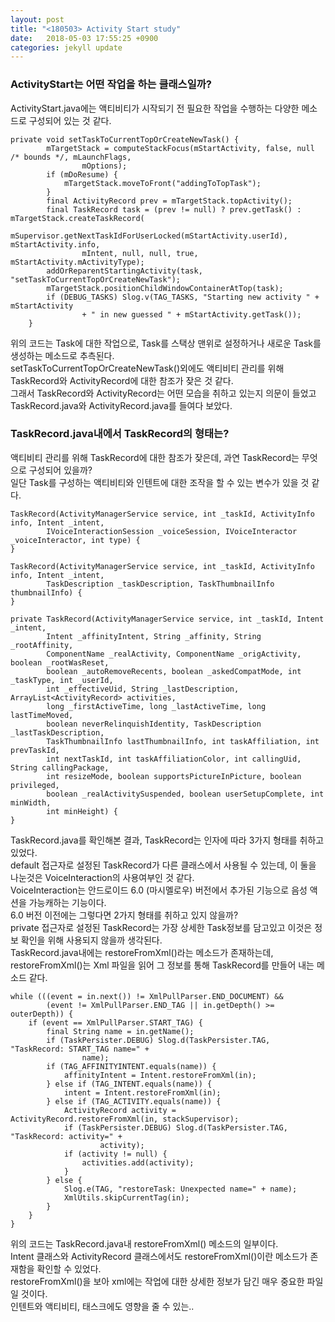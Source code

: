 ```yaml
---
layout: post
title: "<180503> Activity Start study"
date:   2018-05-03 17:55:25 +0900
categories: jekyll update
---
```


<h3>ActivityStart는 어떤 작업을 하는 클래스일까?</h3>
<p>
ActivityStart.java에는 액티비티가 시작되기 전 필요한 작업을 수행하는 다양한 메소드로 구성되어 있는 것 같다.
</p>

~~~
private void setTaskToCurrentTopOrCreateNewTask() {
        mTargetStack = computeStackFocus(mStartActivity, false, null /* bounds */, mLaunchFlags,
                mOptions);
        if (mDoResume) {
            mTargetStack.moveToFront("addingToTopTask");
        }
        final ActivityRecord prev = mTargetStack.topActivity();
        final TaskRecord task = (prev != null) ? prev.getTask() : mTargetStack.createTaskRecord(
                mSupervisor.getNextTaskIdForUserLocked(mStartActivity.userId), mStartActivity.info,
                mIntent, null, null, true, mStartActivity.mActivityType);
        addOrReparentStartingActivity(task, "setTaskToCurrentTopOrCreateNewTask");
        mTargetStack.positionChildWindowContainerAtTop(task);
        if (DEBUG_TASKS) Slog.v(TAG_TASKS, "Starting new activity " + mStartActivity
                + " in new guessed " + mStartActivity.getTask());
    }
~~~
<p>위의 코드는 Task에 대한 작업으로, Task를 스택상 맨위로 설정하거나 새로운 Task를 생성하는 메소드로 추측된다.<br>
setTaskToCurrentTopOrCreateNewTask()외에도  액티비티 관리를 위해 TaskRecord와 ActivityRecord에 대한 참조가 잦은 것 같다.<br>
그래서 TaskRecord와 ActivityRecord는 어떤 모습을 취하고 있는지 의문이 들었고 TaskRecord.java와 ActivityRecord.java를 들여다 보았다.</p>

<h3>TaskRecord.java내에서 TaskRecord의 형태는?</h3>
<p>액티비티 관리를 위해 TaskRecord에 대한 참조가 잦은데, 과연 TaskRecord는 무엇으로 구성되어 있을까?<br>
일단 Task를 구성하는 액티비티와 인텐트에 대한 조작을 할 수 있는 변수가 있을 것 같다. </p>

~~~
TaskRecord(ActivityManagerService service, int _taskId, ActivityInfo info, Intent _intent,
        IVoiceInteractionSession _voiceSession, IVoiceInteractor _voiceInteractor, int type) {
}

TaskRecord(ActivityManagerService service, int _taskId, ActivityInfo info, Intent _intent,
        TaskDescription _taskDescription, TaskThumbnailInfo thumbnailInfo) {
}

private TaskRecord(ActivityManagerService service, int _taskId, Intent _intent,
        Intent _affinityIntent, String _affinity, String _rootAffinity,
        ComponentName _realActivity, ComponentName _origActivity, boolean _rootWasReset,
        boolean _autoRemoveRecents, boolean _askedCompatMode, int _taskType, int _userId,
        int _effectiveUid, String _lastDescription, ArrayList<ActivityRecord> activities,
        long _firstActiveTime, long _lastActiveTime, long lastTimeMoved,
        boolean neverRelinquishIdentity, TaskDescription _lastTaskDescription,
        TaskThumbnailInfo lastThumbnailInfo, int taskAffiliation, int prevTaskId,
        int nextTaskId, int taskAffiliationColor, int callingUid, String callingPackage,
        int resizeMode, boolean supportsPictureInPicture, boolean privileged,
        boolean _realActivitySuspended, boolean userSetupComplete, int minWidth,
        int minHeight) {          
}
~~~
<p>TaskRecord.java를 확인해본 결과, TaskRecord는 인자에 따라 3가지 형태를 취하고 있었다.<br>
default 접근자로 설정된 TaskRecord가 다른 클래스에서 사용될 수 있는데, 이 둘을 나눈것은 VoiceInteraction의 사용여부인 것 같다.<br>
VoiceInteraction는 안드로이드 6.0 (마시멜로우) 버전에서 추가된 기능으로 음성 액션을 가능캐하는 기능이다.<br>
6.0 버전 이전에는 그렇다면 2가지 형태를 취하고 있지 않을까?<br>
private 접근자로 설정된 TaskRecord는 가장 상세한 Task정보를 담고있고 이것은 정보 확인을 위해 사용되지 않을까 생각된다.<br>
TaskRecord.java내에는  restoreFromXml()라는 메소드가 존재하는데, restoreFromXml()는 Xml 파일을 읽어 그 정보를 통해 TaskRecord를 만들어 내는 메소드 같다.
</p>

~~~
while (((event = in.next()) != XmlPullParser.END_DOCUMENT) &&
        (event != XmlPullParser.END_TAG || in.getDepth() >= outerDepth)) {
    if (event == XmlPullParser.START_TAG) {
        final String name = in.getName();
        if (TaskPersister.DEBUG) Slog.d(TaskPersister.TAG, "TaskRecord: START_TAG name=" +
                name);
        if (TAG_AFFINITYINTENT.equals(name)) {
            affinityIntent = Intent.restoreFromXml(in);
        } else if (TAG_INTENT.equals(name)) {
            intent = Intent.restoreFromXml(in);
        } else if (TAG_ACTIVITY.equals(name)) {
            ActivityRecord activity = ActivityRecord.restoreFromXml(in, stackSupervisor);
            if (TaskPersister.DEBUG) Slog.d(TaskPersister.TAG, "TaskRecord: activity=" +
                    activity);
            if (activity != null) {
                activities.add(activity);
            }
        } else {
            Slog.e(TAG, "restoreTask: Unexpected name=" + name);
            XmlUtils.skipCurrentTag(in);
        }
    }
}
~~~
<p>위의 코드는 TaskRecord.java내 restoreFromXml() 메소드의 일부이다.<br>
Intent 클래스와 ActivityRecord 클래스에서도 restoreFromXml()이란 메소드가 존재함을 확인할 수 있었다.<br>
restoreFromXml()을 보아 xml에는 작업에 대한 상세한 정보가 담긴 매우 중요한 파일일 것이다.<br>
인텐트와 액티비티, 태스크에도 영향을 줄 수 있는..</p>
